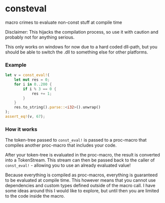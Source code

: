 # consteval
macro crimes to evaluate non-const stuff at compile time

Disclaimer: This hijacks the compilation process, so use it with caution and probably not for anything serious.

This only works on windows for now due to a hard coded dll-path, but you should be able to switch the .dll to something else for other platforms.


### Example
```rust
let v = const_eval!(
    let mut res = 0;
    for i in 0..200 {
        if i % 3 == 0 {
            res += 1;
        }
    }
    res.to_string().parse::<i32>().unwrap()
);
assert_eq!(v, 67);
```

### How it works
The token-tree passed to `const_eval!` is passed to a proc-macro
that compiles another proc-macro that includes your code.

After your token-tree is evaluated in the proc-macro, the result is converted into a TokenStream.
This stream can then be passed back to the caller of `const_eval!` - allowing
you to use an already evaluated value!

Because everything is compiled as proc-macros, everything is guaranteed to be evaluated at compile time.
This however means that you cannot use dependencies and custom types defined outside of the macro call.
I have some ideas around this I would like to explore, but until then you are limited to the code inside the macro.
